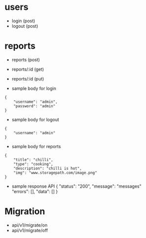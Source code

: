 # users

- login (post)
- logout (post)

# reports

- reports (post)
- reports/:id (get)
- reports/:id (put)

- sample body for login
```
{
    "username": "admin",
    "password": "admin"
}
```

- sample body for logout
```
{
    "username": "admin"
}
```
- sample body for reports
```
{
    "title": "chilli",
    "type": "cooking",
    "description": "chilli is hot",
    "img": "www.storagepath.com/image.png"
}
```

- sample response API
{
    "status": "200",
    "message": "messages"
    "errors": [],
    "data": []
}

# Migration
- api/v1/migrate/on
- api/v1/migrate/off
